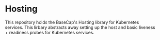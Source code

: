 # Hosting

This repository holds the BaseCap's Hosting library for Kubernetes services. This lirbary abstracts away setting up the host and basic liveness + readiness probes for Kubernetes services.
